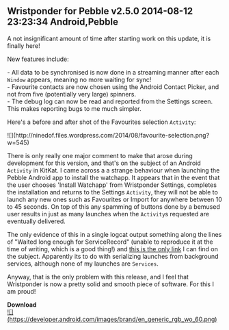 Wristponder for Pebble v2.5.0
2014-08-12 23:23:34
Android,Pebble
---

<p>A not insignificant amount of time after starting work on this update, it is finally here!</p><p>New features include:</p><p>- All data to be synchronised is now done in a streaming manner after each <code>Window</code> appears, meaning no more waiting for sync!<br /> - Favourite contacts are now chosen using the Android Contact Picker, and not from five (potentially very large) spinners.<br /> - The debug log can now be read and reported from the Settings screen. This makes reporting bugs to me much simpler.</p><p>Here's a before and after shot of the Favourites selection <code>Activity</code>:</p><p>![](http://ninedof.files.wordpress.com/2014/08/favourite-selection.png?w=545)</p><p>There is only really one major comment to make that arose during development for this version, and that's on the subject of an Android <code>Activity</code> in KitKat. I came across a a strange behaviour when launching the Pebble Android app to install the watchapp. It appears that in the event that the user chooses 'Install Watchapp' from Wristponder Settings, completes the installation and returns to the Settings <code>Activity</code>, they will not be able to launch any new ones such as Favourites or Import for anywhere between 10 to 45 seconds. On top of this any spamming of buttons done by a bemused user results in just as many launches when the <code>Activity</code>s requested are eventually delivered.</p><p>The only evidence of this in a single logcat output something along the lines of "Waited long enough for ServiceRecord" (unable to reproduce it at the time of writing, which is a good thing!) and <a title="StackOverflow" href="http://stackoverflow.com/questions/21512469/my-service-always-getting-waited-long-enough-for-servicerecord-error-in-kitkat">this is the only link</a> I can find on the subject. Apparently its to do with serializing launches from background services, although none of my launches are <code>Services</code>.</p><p>Anyway, that is the only problem with this release, and I feel that Wristponder is now a pretty solid and smooth piece of software. For this I am proud!</p><p><strong>Download</strong><br /> <a href="https://play.google.com/store/apps/details?id=com.wordpress.ninedof.wristponder"> ![](https://developer.android.com/images/brand/en_generic_rgb_wo_60.png)<br /> </a></p>
